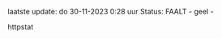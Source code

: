 laatste update: 
do 30-11-2023  0:28   uur 
Status: FAALT - geel - 
<div class="service Y">httpstat</div>